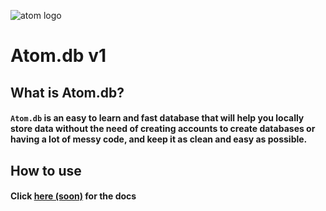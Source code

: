 ![atom logo](https://cdn.discordapp.com/attachments/956500215844724736/1051217320145588234/atomdblogo.jpg)
# Atom.db v1
## What is Atom.db?
#### **`Atom.db`** is an easy to learn and fast database that will help you locally store data without the need of creating accounts to create databases or having a lot of messy code, and keep it as clean and easy as possible.
## How to use
#### Click [here (soon)](https://github.com/TheWithoutIdeas/atomdb) for the docs